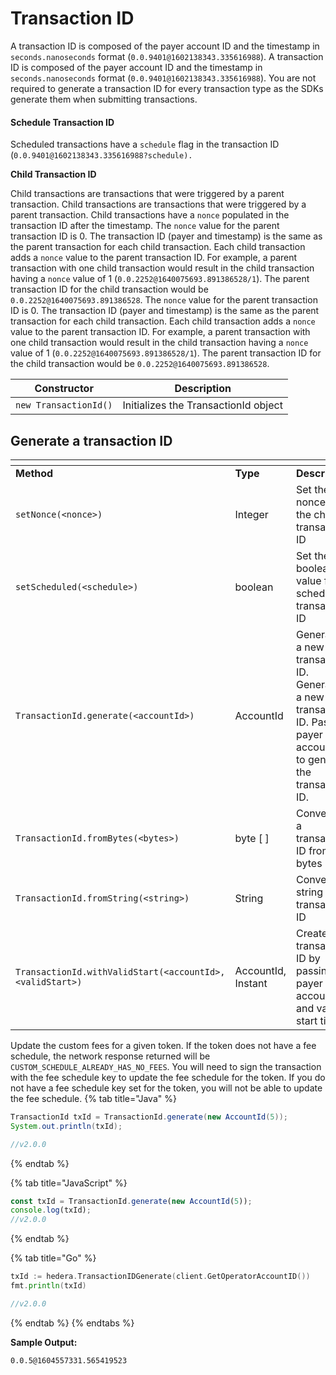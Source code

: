 # Transaction ID

A transaction ID is composed of the payer account ID and the timestamp in `seconds.nanoseconds` format (`0.0.9401@1602138343.335616988`). A transaction ID is composed of the payer account ID and the timestamp in `seconds.nanoseconds` format (`0.0.9401@1602138343.335616988`). You are not required to generate a transaction ID for every transaction type as the SDKs generate them when submitting transactions.

#### Schedule Transaction ID

Scheduled transactions have a `schedule` flag in the transaction ID (`0.0.9401@1602138343.335616988?schedule).`

**Child Transaction ID**

Child transactions are transactions that were triggered by a parent transaction. Child transactions are transactions that were triggered by a parent transaction. Child transactions have a `nonce` populated in the transaction ID after the timestamp. The `nonce` value for the parent transaction ID is 0. The transaction ID (payer and timestamp) is the same as the parent transaction for each child transaction. Each child transaction adds a `nonce` value to the parent transaction ID. For example, a parent transaction with one child transaction would result in the child transaction having a `nonce` value of 1 (`0.0.2252@1640075693.891386528/1`). The parent transaction ID for the child transaction would be `0.0.2252@1640075693.891386528`. The `nonce` value for the parent transaction ID is 0. The transaction ID (payer and timestamp) is the same as the parent transaction for each child transaction. Each child transaction adds a `nonce` value to the parent transaction ID. For example, a parent transaction with one child transaction would result in the child transaction having a `nonce` value of 1 (`0.0.2252@1640075693.891386528/1`). The parent transaction ID for the child transaction would be `0.0.2252@1640075693.891386528`.

| **Constructor**       | **Description**                      |
| --------------------- | ------------------------------------ |
| `new TransactionId()` | Initializes the TransactionId object |

## Generate a transaction ID

<table data-header-hidden><thead><tr><th width="269"></th><th width="115"></th><th></th></tr></thead><tbody><tr><td><strong>Method</strong></td><td><strong>Type</strong></td><td><strong>Description</strong></td></tr><tr><td><code>setNonce(&#x3C;nonce>)</code></td><td>Integer</td><td>Set the nonce for the child transaction ID</td></tr><tr><td><code>setScheduled(&#x3C;schedule>)</code></td><td>boolean</td><td>Set the boolean value for a scheduled transaction ID</td></tr><tr><td><code>TransactionId.generate(&#x3C;accountId>)</code></td><td>AccountId</td><td>Generates a new transaction ID. Generates a new transaction ID. Pass the payer account ID to generate the transaction ID.</td></tr><tr><td><code>TransactionId.fromBytes(&#x3C;bytes>)</code></td><td>byte [ ]</td><td>Converts to a transaction ID from bytes</td></tr><tr><td><code>TransactionId.fromString(&#x3C;string>)</code></td><td>String</td><td>Converts a string to transaction ID</td></tr><tr><td><code>TransactionId.withValidStart(&#x3C;accountId>, &#x3C;validStart>)</code></td><td>AccountId, Instant</td><td>Create a transaction ID by passing the payer account and valid start time</td></tr></tbody></table>

Update the custom fees for a given token. If the token does not have a fee schedule, the network response returned will be `CUSTOM_SCHEDULE_ALREADY_HAS_NO_FEES`. You will need to sign the transaction with the fee schedule key to update the fee schedule for the token. If you do not have a fee schedule key set for the token, you will not be able to update the fee schedule.
{% tab title="Java" %}
```java
TransactionId txId = TransactionId.generate(new AccountId(5));
System.out.println(txId);

//v2.0.0
```
{% endtab %}

{% tab title="JavaScript" %}
```javascript
const txId = TransactionId.generate(new AccountId(5));
console.log(txId);
//v2.0.0
```
{% endtab %}

{% tab title="Go" %}
```go
txId := hedera.TransactionIDGenerate(client.GetOperatorAccountID())
fmt.println(txId)

//v2.0.0
```
{% endtab %}
{% endtabs %}

**Sample Output:**

`0.0.5@1604557331.565419523`
